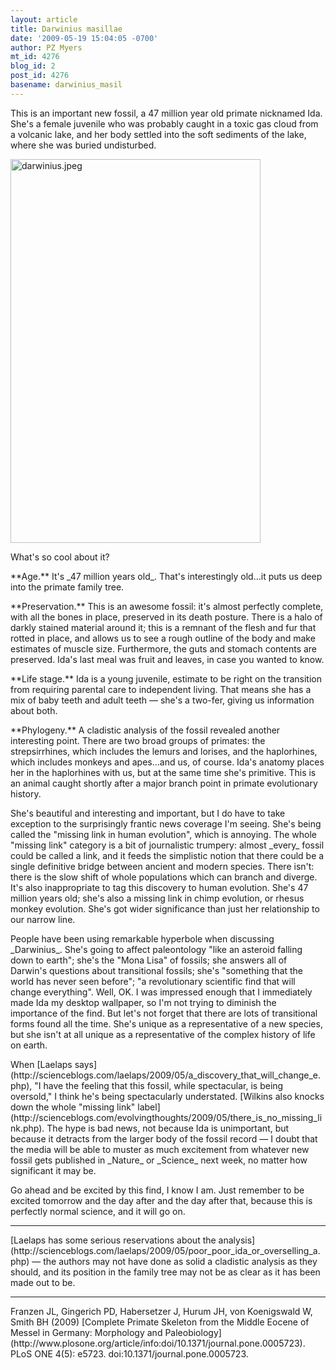 ```yaml
---
layout: article
title: Darwinius masillae
date: '2009-05-19 15:04:05 -0700'
author: PZ Myers
mt_id: 4276
blog_id: 2
post_id: 4276
basename: darwinius_masil
---
```

<p>This is an important new fossil, a 47 million year old primate nicknamed Ida. She's a female juvenile who was probably caught in a toxic gas cloud from a volcanic lake, and her body settled into the soft sediments of the lake, where she was buried undisturbed.</p>

<img src="http://scienceblogs.com/pharyngula/upload/2009/05/darwinius_masillae/darwinius.jpeg" alt="darwinius.jpeg" width="400" height="614" />

<p>What's so cool about it?</p>

<p>**Age.** It's _47 million years old_. That's interestingly old&hellip;it puts us deep into the primate family tree.</p>

<p>**Preservation.** This is an awesome fossil: it's almost perfectly complete, with all the bones in place, preserved in its death posture. There is a halo of darkly stained material around it; this is a remnant of the flesh and fur that rotted in place, and allows us to see a rough outline of the body and make estimates of muscle size. Furthermore, the guts and stomach contents are preserved. Ida's last meal was fruit and leaves, in case you wanted to know.</p>

<p>**Life stage.** Ida is a young juvenile, estimate to be right on the transition from requiring parental care to independent living. That means she has a mix of baby teeth and adult teeth &mdash; she's a two-fer, giving us information about both.</p>

<p>**Phylogeny.** A cladistic analysis of the fossil revealed another interesting point. There are two broad groups of primates: the strepsirrhines, which includes the lemurs and lorises, and the haplorhines, which includes monkeys and apes&hellip;and us, of course. Ida's anatomy places her in the haplorhines with us, but at the same time she's primitive. This is an animal caught shortly after a major branch point in primate evolutionary history.</p>

<p>She's beautiful and interesting and important, but I do have to take exception to the surprisingly frantic news coverage I'm seeing. She's being called the "missing link in human evolution", which is annoying. The whole "missing link" category is a bit of journalistic trumpery: almost _every_ fossil could be called a link, and it feeds the simplistic notion that there could be a single definitive bridge between ancient and modern species. There isn't: there is the slow shift of whole populations which can branch and diverge. It's also inappropriate to tag this discovery to human evolution. She's 47 million years old; she's also a missing link in chimp evolution, or rhesus monkey evolution. She's got wider significance than just her relationship to our narrow line.</p>

<p>People have been using remarkable hyperbole when discussing _Darwinius_. She's going to affect paleontology "like an asteroid falling down to earth"; she's the "Mona Lisa" of fossils; she answers all of Darwin's questions about transitional fossils; she's "something that the world has never seen before"; "a revolutionary scientific find that will change everything". Well, OK. I was impressed enough that I immediately made Ida my desktop wallpaper, so I'm not trying to diminish the importance of the find. But let's not forget that there are lots of transitional forms found all the time. She's unique as a representative of a new species, but she isn't at all unique as a representative of the complex history of life on earth.</p>

<p>When [Laelaps says](http://scienceblogs.com/laelaps/2009/05/a_discovery_that_will_change_e.php), "I have the feeling that this fossil, while spectacular, is being oversold," I think he's being spectacularly understated. [Wilkins also knocks down the whole "missing link" label](http://scienceblogs.com/evolvingthoughts/2009/05/there_is_no_missing_link.php). The hype is bad news, not because Ida is unimportant, but because it detracts from the larger body of the fossil record &mdash; I doubt that the media will be able to muster as much excitement from whatever new fossil gets published in _Nature_ or _Science_ next week, no matter how significant it may be.</p>

<p>Go ahead and be excited by this find, I know I am. Just remember to be excited tomorrow and the day after and the day after that, because this is perfectly normal science, and it will go on.</p>

*********

<p>[Laelaps has some serious reservations about the analysis](http://scienceblogs.com/laelaps/2009/05/poor_poor_ida_or_overselling_a.php) &mdash; the authors may not have done as solid a cladistic analysis as they should, and its position in the family tree may not be as clear as it has been made out to be.</p>

*********

<p>Franzen JL, Gingerich PD, Habersetzer J, Hurum JH, von Koenigswald W, Smith BH (2009) [Complete Primate Skeleton from the Middle Eocene of Messel in Germany: Morphology and Paleobiology](http://www.plosone.org/article/info:doi/10.1371/journal.pone.0005723). PLoS ONE 4(5): e5723. doi:10.1371/journal.pone.0005723.</p>
